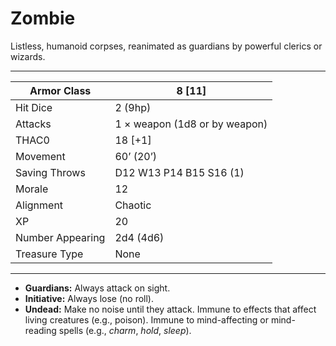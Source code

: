 # Zombie

Listless, humanoid corpses, reanimated as guardians by powerful clerics or wizards.

------

| Armor Class     | 8 [11]                        |
| ---------------- | ----------------------------- |
| Hit Dice         | 2 (9hp)                       |
| Attacks          | 1 × weapon (1d8 or by weapon) |
| THAC0            | 18 [+1]                       |
| Movement         | 60’ (20’)                     |
| Saving Throws    | D12 W13 P14 B15 S16 (1)       |
| Morale           | 12                            |
| Alignment        | Chaotic                       |
| XP               | 20                            |
| Number Appearing | 2d4 (4d6)                     |
| Treasure Type    | None                          |

------

- **Guardians:** Always attack on sight.
- **Initiative:** Always lose (no roll).
- **Undead:** Make no noise until they attack. Immune to effects that affect living creatures (e.g., poison). Immune to mind-affecting or mind-reading spells (e.g., *charm*, *hold*, *sleep*).